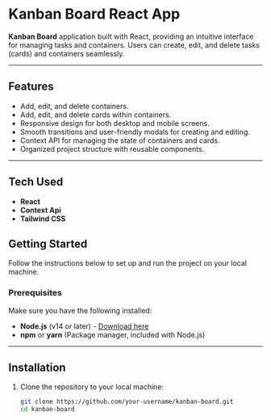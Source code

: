 # Kanban Board React App

**Kanban Board** application built with React, providing an intuitive interface for managing tasks and containers. Users can create, edit, and delete tasks (cards) and containers seamlessly.

---

## Features

- Add, edit, and delete containers.
- Add, edit, and delete cards within containers.
- Responsive design for both desktop and mobile screens.
- Smooth transitions and user-friendly modals for creating and editing.
- Context API for managing the state of containers and cards.
- Organized project structure with reusable components.

---

## Tech Used

- **React**
- **Context Api**
- **Tailwind CSS**

## Getting Started

Follow the instructions below to set up and run the project on your local machine.

### Prerequisites

Make sure you have the following installed:

- **Node.js** (v14 or later) - [Download here](https://nodejs.org/)
- **npm** or **yarn** (Package manager, included with Node.js)

---

## Installation

1. Clone the repository to your local machine:

   ```bash
   git clone https://github.com/your-username/kanban-board.git
   cd kanban-board
   ```
